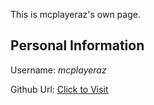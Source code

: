 This is mcplayeraz's own page.

## Personal Information
Username: *mcplayeraz*

Github Url: [Click to Visit](https://github.com/mcplayeraz/)

